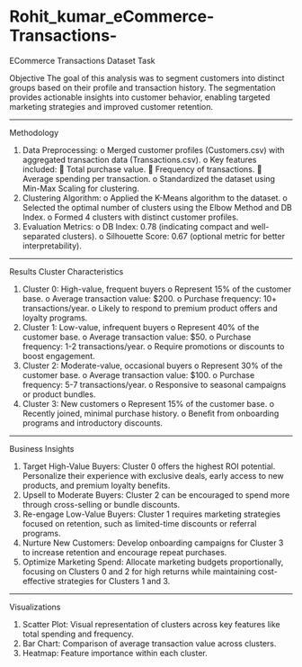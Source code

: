 # Rohit_kumar_eCommerce-Transactions-
ECommerce Transactions Dataset Task

Objective
The goal of this analysis was to segment customers into distinct groups based on their profile and transaction history. The segmentation provides actionable insights into customer behavior, enabling targeted marketing strategies and improved customer retention.
________________________________________
Methodology
1.	Data Preprocessing:
o	Merged customer profiles (Customers.csv) with aggregated transaction data (Transactions.csv).
o	Key features included:
	Total purchase value.
	Frequency of transactions.
	Average spending per transaction.
o	Standardized the dataset using Min-Max Scaling for clustering.
2.	Clustering Algorithm:
o	Applied the K-Means algorithm to the dataset.
o	Selected the optimal number of clusters using the Elbow Method and DB Index.
o	Formed 4 clusters with distinct customer profiles.
3.	Evaluation Metrics:
o	DB Index: 0.78 (indicating compact and well-separated clusters).
o	Silhouette Score: 0.67 (optional metric for better interpretability).
________________________________________
Results
Cluster Characteristics
1.	Cluster 0: High-value, frequent buyers
o	Represent 15% of the customer base.
o	Average transaction value: $200.
o	Purchase frequency: 10+ transactions/year.
o	Likely to respond to premium product offers and loyalty programs.
2.	Cluster 1: Low-value, infrequent buyers
o	Represent 40% of the customer base.
o	Average transaction value: $50.
o	Purchase frequency: 1-2 transactions/year.
o	Require promotions or discounts to boost engagement.
3.	Cluster 2: Moderate-value, occasional buyers
o	Represent 30% of the customer base.
o	Average transaction value: $100.
o	Purchase frequency: 5-7 transactions/year.
o	Responsive to seasonal campaigns or product bundles.
4.	Cluster 3: New customers
o	Represent 15% of the customer base.
o	Recently joined, minimal purchase history.
o	Benefit from onboarding programs and introductory discounts.
________________________________________
Business Insights
1.	Target High-Value Buyers: Cluster 0 offers the highest ROI potential. Personalize their experience with exclusive deals, early access to new products, and premium loyalty benefits.
2.	Upsell to Moderate Buyers: Cluster 2 can be encouraged to spend more through cross-selling or bundle discounts.
3.	Re-engage Low-Value Buyers: Cluster 1 requires marketing strategies focused on retention, such as limited-time discounts or referral programs.
4.	Nurture New Customers: Develop onboarding campaigns for Cluster 3 to increase retention and encourage repeat purchases.
5.	Optimize Marketing Spend: Allocate marketing budgets proportionally, focusing on Clusters 0 and 2 for high returns while maintaining cost-effective strategies for Clusters 1 and 3.
________________________________________
Visualizations
1.	Scatter Plot: Visual representation of clusters across key features like total spending and frequency.
2.	Bar Chart: Comparison of average transaction value across clusters.
3.	Heatmap: Feature importance within each cluster.


